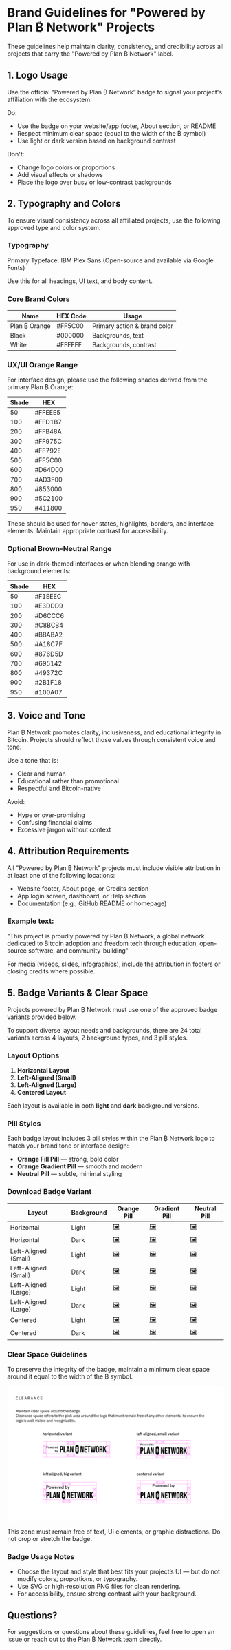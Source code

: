 # Brand Guidelines for "Powered by Plan ₿ Network" Projects

These guidelines help maintain clarity, consistency, and credibility across all projects that carry the "Powered by Plan ₿ Network" label.

## 1. Logo Usage

Use the official “Powered by Plan ₿ Network” badge to signal your project's affiliation with the ecosystem.

Do:

- Use the badge on your website/app footer, About section, or README
- Respect minimum clear space (equal to the width of the ₿ symbol)
- Use light or dark version based on background contrast

Don't:

- Change logo colors or proportions
- Add visual effects or shadows
- Place the logo over busy or low-contrast backgrounds

## 2. Typography and Colors

To ensure visual consistency across all affiliated projects, use the following approved type and color system.

### Typography

Primary Typeface: IBM Plex Sans (Open-source and available via Google Fonts)

Use this for all headings, UI text, and body content.

### Core Brand Colors

| Name          | HEX Code | Usage                        |
| ------------- | -------- | ---------------------------- |
| Plan ₿ Orange | #FF5C00  | Primary action & brand color |
| Black         | #000000  | Backgrounds, text            |
| White         | #FFFFFF  | Backgrounds, contrast        |

### UX/UI Orange Range

For interface design, please use the following shades derived from the primary Plan ₿ Orange:

| Shade | HEX     |
| ----- | ------- |
| 50    | #FFEEE5 |
| 100   | #FFD1B7 |
| 200   | #FFB48A |
| 300   | #FF975C |
| 400   | #FF792E |
| 500   | #FF5C00 |
| 600   | #D64D00 |
| 700   | #AD3F00 |
| 800   | #853000 |
| 900   | #5C2100 |
| 950   | #411800 |

These should be used for hover states, highlights, borders, and interface elements. Maintain appropriate contrast for accessibility.

### Optional Brown-Neutral Range

For use in dark-themed interfaces or when blending orange with background elements:

| Shade | HEX     |
| ----- | ------- |
| 50    | #F1EEEC |
| 100   | #E3DDD9 |
| 200   | #D6CCC6 |
| 300   | #C8BCB4 |
| 400   | #BBABA2 |
| 500   | #A18C7F |
| 600   | #876D5D |
| 700   | #695142 |
| 800   | #49372C |
| 900   | #2B1F18 |
| 950   | #100A07 |

## 3. Voice and Tone

Plan ₿ Network promotes clarity, inclusiveness, and educational integrity in Bitcoin. Projects should reflect those values through consistent voice and tone.

Use a tone that is:

- Clear and human
- Educational rather than promotional
- Respectful and Bitcoin-native

Avoid:

- Hype or over-promising
- Confusing financial claims
- Excessive jargon without context

## 4. Attribution Requirements

All "Powered by Plan ₿ Network" projects must include visible attribution in at least one of the following locations:

- Website footer, About page, or Credits section
- App login screen, dashboard, or Help section
- Documentation (e.g., GitHub README or homepage)

### Example text:

"This project is proudly powered by Plan ₿ Network, a global network dedicated to Bitcoin adoption and freedom tech through education, open-source software, and community-building"

For media (videos, slides, infographics), include the attribution in footers or closing credits where possible.

## 5. Badge Variants & Clear Space

Projects powered by Plan ₿ Network must use one of the approved badge variants provided below.

To support diverse layout needs and backgrounds, there are 24 total variants across 4 layouts, 2 background types, and 3 pill styles.

### Layout Options

1. **Horizontal Layout**
2. **Left-Aligned (Small)**
3. **Left-Aligned (Large)**
4. **Centered Layout**

Each layout is available in both **light** and **dark** background versions.

### Pill Styles

Each badge layout includes 3 pill styles within the Plan ₿ Network logo to match your brand tone or interface design:

- **Orange Fill Pill** — strong, bold color
- **Orange Gradient Pill** — smooth and modern
- **Neutral Pill** — subtle, minimal styling

### Download Badge Variant

| Layout               | Background | Orange Pill                                                   | Gradient Pill                                                  | Neutral Pill                                                    |
| -------------------- | ---------- | ------------------------------------------------------------- | -------------------------------------------------------------- | --------------------------------------------------------------- |
| Horizontal           | Light      | [🖼️](./assets/horizontal/light_background/orange.svg)         | [🖼️](./assets/horizontal/light_background/neutral.svg)         | [🖼️](./assets/horizontal/light_background/gradient.svg)         |
| Horizontal           | Dark       | [🖼️](./assets/horizontal/dark_background/orange.svg)          | [🖼️](./assets/horizontal/dark_background/neutral.svg)          | [🖼️](./assets/horizontal/dark_background/gradient.svg)          |
| Left-Aligned (Small) | Light      | [🖼️](./assets/left_aligned_small/light_background/orange.svg) | [🖼️](./assets/left_aligned_small/light_background/neutral.svg) | [🖼️](./assets/left_aligned_small/light_background/gradient.svg) |
| Left-Aligned (Small) | Dark       | [🖼️](./assets/left_aligned_small/dark_background/orange.svg)  | [🖼️](./assets/left_aligned_small/dark_background/neutral.svg)  | [🖼️](./assets/left_aligned_small/dark_background/gradient.svg)  |
| Left-Aligned (Large) | Light      | [🖼️](./assets/left_aligned_big/light_background/orange.svg)   | [🖼️](./assets/left_aligned_big/light_background/neutral.svg)   | [🖼️](./assets/left_aligned_big/light_background/gradient.svg)   |
| Left-Aligned (Large) | Dark       | [🖼️](./assets/left_aligned_big/dark_background/orange.svg)    | [🖼️](./assets/left_aligned_big/dark_background/neutral.svg)    | [🖼️](./assets/left_aligned_big/dark_background/gradient.svg)    |
| Centered             | Light      | [🖼️](./assets/centered/light_background/orange.svg)           | [🖼️](./assets/centered/light_background/neutral.svg)           | [🖼️](./assets/centered/light_background/gradient.svg)           |
| Centered             | Dark       | [🖼️](./assets/centered/dark_background/orange.svg)            | [🖼️](./assets/centered/dark_background/neutral.svg)            | [🖼️](./assets/centered/dark_background/gradient.svg)            |

### Clear Space Guidelines

To preserve the integrity of the badge, maintain a minimum clear space around it equal to the width of the ₿ symbol.

![](./assets/clear_space_image.png)

This zone must remain free of text, UI elements, or graphic distractions. Do not crop or stretch the badge.

### Badge Usage Notes

- Choose the layout and style that best fits your project’s UI — but do not modify colors, proportions, or typography.
- Use SVG or high-resolution PNG files for clean rendering.
- For accessibility, ensure strong contrast with your background.

## Questions?

For suggestions or questions about these guidelines, feel free to open an issue or reach out to the Plan ₿ Network team directly.
